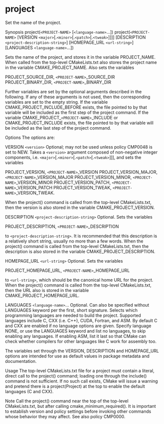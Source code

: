   

# project  
Set the name of the project.  


Synopsis
project(```<PROJECT-NAME>``` [```<language-name>```...])
project(```<PROJECT-NAME>```
        [VERSION ```<major>```[.```<minor>```[.```<patch>```[.```<tweak>```]]]]
        [DESCRIPTION ```<project-description-string>```]
        [HOMEPAGE_URL ```<url-string>```]
        [LANGUAGES ```<language-name>```...])


Sets the name of the project, and stores it in the variable
PROJECT_NAME. When called from the top-level
CMakeLists.txt also stores the project name in the
variable CMAKE_PROJECT_NAME.
Also sets the variables

PROJECT_SOURCE_DIR,
```<PROJECT-NAME>```_SOURCE_DIR
PROJECT_BINARY_DIR,
```<PROJECT-NAME>```_BINARY_DIR

Further variables are set by the optional arguments described in the following.
If any of these arguments is not used, then the corresponding variables are
set to the empty string.
If the variable CMAKE_PROJECT_INCLUDE_BEFORE exists, the file
pointed to by that variable will be included as the first step of the project
command.
If the variable CMAKE_PROJECT_```<PROJECT-NAME>```_INCLUDE
or CMAKE_PROJECT_INCLUDE exists, the file pointed to by that
variable will be included as the last step of the project command.
  


Options
The options are:

VERSION ```<version>```
Optional; may not be used unless policy CMP0048 is
set to NEW.
Takes a ```<version>``` argument composed of non-negative integer components,
i.e. ```<major>```[.```<minor>```[.```<patch>```[.```<tweak>```]]],
and sets the variables

PROJECT_VERSION,
```<PROJECT-NAME>```_VERSION
PROJECT_VERSION_MAJOR,
```<PROJECT-NAME>```_VERSION_MAJOR
PROJECT_VERSION_MINOR,
```<PROJECT-NAME>```_VERSION_MINOR
PROJECT_VERSION_PATCH,
```<PROJECT-NAME>```_VERSION_PATCH
PROJECT_VERSION_TWEAK,
```<PROJECT-NAME>```_VERSION_TWEAK.

When the project() command is called from the top-level CMakeLists.txt,
then the version is also stored in the variable CMAKE_PROJECT_VERSION.

DESCRIPTION ```<project-description-string>```
Optional.
Sets the variables

PROJECT_DESCRIPTION, ```<PROJECT-NAME>```_DESCRIPTION

to ```<project-description-string>```.
It is recommended that this description is a relatively short string,
usually no more than a few words.
When the project() command is called from the top-level CMakeLists.txt,
then the description is also stored in the variable CMAKE_PROJECT_DESCRIPTION.

HOMEPAGE_URL ```<url-string>```
Optional.
Sets the variables

PROJECT_HOMEPAGE_URL, ```<PROJECT-NAME>```_HOMEPAGE_URL

to ```<url-string>```, which should be the canonical home URL for the project.
When the project() command is called from the top-level CMakeLists.txt,
then the URL also is stored in the variable CMAKE_PROJECT_HOMEPAGE_URL.

LANGUAGES ```<language-name>```...
Optional.
Can also be specified without LANGUAGES keyword per the first, short signature.
Selects which programming languages are needed to build the project.
Supported languages include C, CXX (i.e.  C++), CUDA, Fortran, and ASM.
By default C and CXX are enabled if no language options are given.
Specify language NONE, or use the LANGUAGES keyword and list no languages,
to skip enabling any languages.
If enabling ASM, list it last so that CMake can check whether
compilers for other languages like C work for assembly too.


The variables set through the VERSION, DESCRIPTION and HOMEPAGE_URL
options are intended for use as default values in package metadata and documentation.
  


Usage
The top-level CMakeLists.txt file for a project must contain a
literal, direct call to the project() command; loading one
through the include() command is not sufficient.  If no such
call exists, CMake will issue a warning and pretend there is a
project(Project) at the top to enable the default languages
(C and CXX).

Note
Call the project() command near the top of the top-level
CMakeLists.txt, but after calling cmake_minimum_required().
It is important to establish version and policy settings before invoking
other commands whose behavior they may affect.
See also policy CMP0000.

  

